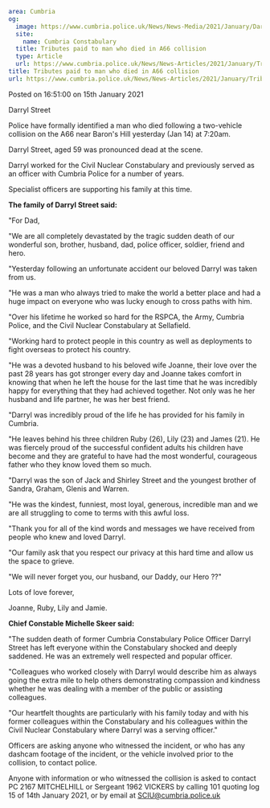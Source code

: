 ```yaml
area: Cumbria
og:
  image: https://www.cumbria.police.uk/News/News-Media/2021/January/Darryl-Streetjpg-Cropped-380x240.jpg
  site:
    name: Cumbria Constabulary
  title: Tributes paid to man who died in A66 collision
  type: Article
  url: https://www.cumbria.police.uk/News/News-Articles/2021/January/Tributes-paid-to-man-who-died-in-A66-collision.aspx
title: Tributes paid to man who died in A66 collision
url: https://www.cumbria.police.uk/News/News-Articles/2021/January/Tributes-paid-to-man-who-died-in-A66-collision.aspx
```

Posted on 16:51:00 on 15th January 2021

Darryl Street

Police have formally identified a man who died following a two-vehicle collision on the A66 near Baron's Hill yesterday (Jan 14) at 7:20am.

Darryl Street, aged 59 was pronounced dead at the scene.

Darryl worked for the Civil Nuclear Constabulary and previously served as an officer with Cumbria Police for a number of years.

Specialist officers are supporting his family at this time.

**The family of Darryl Street said:**

"For Dad,

"We are all completely devastated by the tragic sudden death of our wonderful son, brother, husband, dad, police officer, soldier, friend and hero.

"Yesterday following an unfortunate accident our beloved Darryl was taken from us.

"He was a man who always tried to make the world a better place and had a huge impact on everyone who was lucky enough to cross paths with him.

"Over his lifetime he worked so hard for the RSPCA, the Army, Cumbria Police, and the Civil Nuclear Constabulary at Sellafield.

"Working hard to protect people in this country as well as deployments to fight overseas to protect his country.

"He was a devoted husband to his beloved wife Joanne, their love over the past 28 years has got stronger every day and Joanne takes comfort in knowing that when he left the house for the last time that he was incredibly happy for everything that they had achieved together. Not only was he her husband and life partner, he was her best friend.

"Darryl was incredibly proud of the life he has provided for his family in Cumbria.

"He leaves behind his three children Ruby (26), Lily (23) and James (21). He was fiercely proud of the successful confident adults his children have become and they are grateful to have had the most wonderful, courageous father who they know loved them so much.

"Darryl was the son of Jack and Shirley Street and the youngest brother of Sandra, Graham, Glenis and Warren.

"He was the kindest, funniest, most loyal, generous, incredible man and we are all struggling to come to terms with this awful loss.

"Thank you for all of the kind words and messages we have received from people who knew and loved Darryl.

"Our family ask that you respect our privacy at this hard time and allow us the space to grieve.

"We will never forget you, our husband, our Daddy, our Hero ??"

Lots of love forever,

Joanne, Ruby, Lily and Jamie.

**Chief Constable Michelle Skeer said:**

"The sudden death of former Cumbria Constabulary Police Officer Darryl Street has left everyone within the Constabulary shocked and deeply saddened. He was an extremely well respected and popular officer.

"Colleagues who worked closely with Darryl would describe him as always going the extra mile to help others demonstrating compassion and kindness whether he was dealing with a member of the public or assisting colleagues.

"Our heartfelt thoughts are particularly with his family today and with his former colleagues within the Constabulary and his colleagues within the Civil Nuclear Constabulary where Darryl was a serving officer."

Officers are asking anyone who witnessed the incident, or who has any dashcam footage of the incident, or the vehicle involved prior to the collision, to contact police.

Anyone with information or who witnessed the collision is asked to contact PC 2167 MITCHELHILL or Sergeant 1962 VICKERS by calling 101 quoting log 15 of 14th January 2021, or by email at SCIU@cumbria.police.uk
